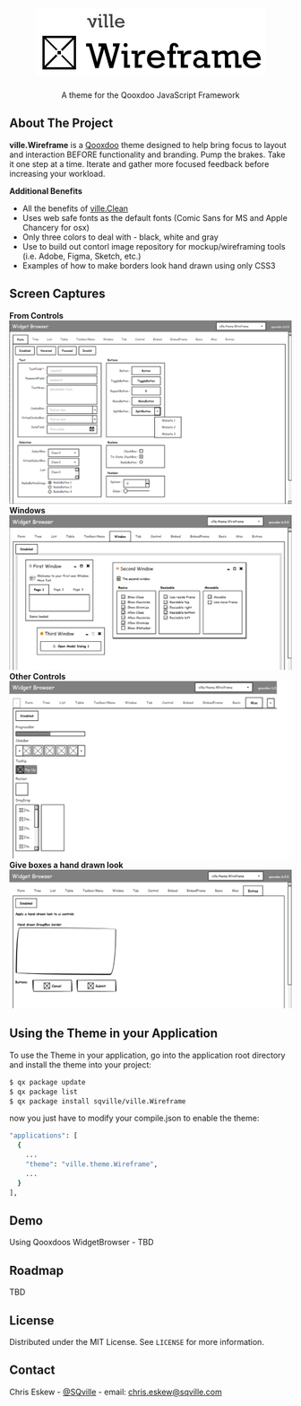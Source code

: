 <!-- PROJECT LOGO -->
<br />
<p align="center">
  <a href="https://github.com/sqville/ville.Wireframe">
    <img src="Ville_Wireframe_Logo.png" alt="Logo" width="409" height="121">
  </a>

  <h3 align="center"></h3>

  <p align="center">
    A theme for the Qooxdoo JavaScript Framework
  </p>
</p>

<!-- ABOUT THE PROJECT -->
## About The Project

**ville.Wireframe** is a [Qooxdoo](https://qooxdoo.org/) theme designed to help bring focus to layout and interaction BEFORE functionality and branding. Pump the brakes. Take it one step at a time. Iterate and gather more focused feedback before increasing your workload. 

**Additional Benefits**
* All the benefits of [ville.Clean](https://github.com/sqville/ville.Clean) 
* Uses web safe fonts as the default fonts (Comic Sans for MS and Apple Chancery for osx)
* Only three colors to deal with - black, white and gray
* Use to build out contorl image repository for mockup/wireframing tools (i.e. Adobe, Figma, Sketch, etc.)
* Examples of how to make borders look hand drawn using only CSS3

## Screen Captures
**From Controls**
<img src="ScreenCapture_01.PNG" alt="ville.Wireframe theme for Qooxdoo form controls">
**Windows**
<img src="ScreenCapture_02.PNG" alt="ville.Wireframe theme for Qooxdoo window controls">
**Other Controls**
<img src="ScreenCapture_04.PNG" alt="ville.Wireframe theme for Qooxdoo window controls">
**Give boxes a hand drawn look**
<img src="ScreenCapture_03.PNG" alt="ville.Wireframe theme for Qooxdoo controls - Hand drawn look">


<!-- GETTING STARTED -->
## Using the Theme in your Application
To use the Theme in your application, go into the application root directory and install the theme into your project:
```sh
$ qx package update
$ qx package list
$ qx package install sqville/ville.Wireframe
```
now you just have to modify your compile.json to enable the theme:
```sh
"applications": [
  {
    ...
    "theme": "ville.theme.Wireframe",
    ...
  }
],
```

<!-- DEMOS -->
## Demo
Using Qooxdoos WidgetBrowser - TBD

<!-- ROADMAP -->
## Roadmap

TBD


<!-- LICENSE -->
## License

Distributed under the MIT License. See `LICENSE` for more information.



<!-- CONTACT -->
## Contact

Chris Eskew - [@SQville](https://twitter.com/SQville) - email: chris.eskew@sqville.com
